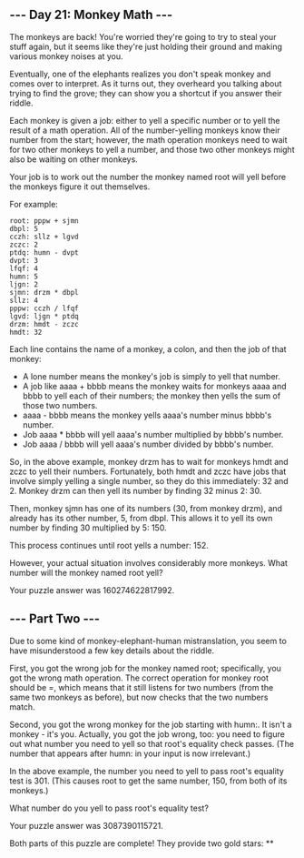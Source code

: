 ﻿## --- Day 21: Monkey Math ---

The monkeys are back! You're worried they're going to try to steal your stuff again, but it seems like they're just holding their ground and making various monkey noises at you.

Eventually, one of the elephants realizes you don't speak monkey and comes over to interpret. As it turns out, they overheard you talking about trying to find the grove; they can show you a shortcut if you answer their riddle.

Each monkey is given a job: either to yell a specific number or to yell the result of a math operation. All of the number-yelling monkeys know their number from the start; however, the math operation monkeys need to wait for two other monkeys to yell a number, and those two other monkeys might also be waiting on other monkeys.

Your job is to work out the number the monkey named root will yell before the monkeys figure it out themselves.

For example:

	root: pppw + sjmn
	dbpl: 5
	cczh: sllz + lgvd
	zczc: 2
	ptdq: humn - dvpt
	dvpt: 3
	lfqf: 4
	humn: 5
	ljgn: 2
	sjmn: drzm * dbpl
	sllz: 4
	pppw: cczh / lfqf
	lgvd: ljgn * ptdq
	drzm: hmdt - zczc
	hmdt: 32

Each line contains the name of a monkey, a colon, and then the job of that monkey:

  - A lone number means the monkey's job is simply to yell that number.
  - A job like aaaa + bbbb means the monkey waits for monkeys aaaa and bbbb to yell each of their numbers; the monkey then yells the sum of those two numbers.
  - aaaa - bbbb means the monkey yells aaaa's number minus bbbb's number.
  - Job aaaa * bbbb will yell aaaa's number multiplied by bbbb's number.
  - Job aaaa / bbbb will yell aaaa's number divided by bbbb's number.

So, in the above example, monkey drzm has to wait for monkeys hmdt and zczc to yell their numbers. Fortunately, both hmdt and zczc have jobs that involve simply yelling a single number, so they do this immediately: 32 and 2. Monkey drzm can then yell its number by finding 32 minus 2: 30.

Then, monkey sjmn has one of its numbers (30, from monkey drzm), and already has its other number, 5, from dbpl. This allows it to yell its own number by finding 30 multiplied by 5: 150.

This process continues until root yells a number: 152.

However, your actual situation involves considerably more monkeys. What number will the monkey named root yell?

Your puzzle answer was 160274622817992.

## --- Part Two ---

Due to some kind of monkey-elephant-human mistranslation, you seem to have misunderstood a few key details about the riddle.

First, you got the wrong job for the monkey named root; specifically, you got the wrong math operation. The correct operation for monkey root should be =, which means that it still listens for two numbers (from the same two monkeys as before), but now checks that the two numbers match.

Second, you got the wrong monkey for the job starting with humn:. It isn't a monkey - it's you. Actually, you got the job wrong, too: you need to figure out what number you need to yell so that root's equality check passes. (The number that appears after humn: in your input is now irrelevant.)

In the above example, the number you need to yell to pass root's equality test is 301. (This causes root to get the same number, 150, from both of its monkeys.)

What number do you yell to pass root's equality test?

Your puzzle answer was 3087390115721.

Both parts of this puzzle are complete! They provide two gold stars: **